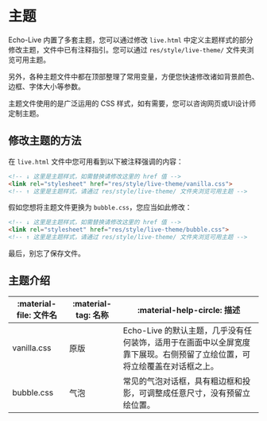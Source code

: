 # 主题
Echo-Live 内置了多套主题，您可以通过修改 `live.html` 中定义主题样式的部分修改主题，文件中已有注释指引。您可以通过 `res/style/live-theme/` 文件夹浏览可用主题。

另外，各种主题文件中都在顶部整理了常用变量，方便您快速修改诸如背景颜色、边框、字体大小等参数。

主题文件使用的是广泛运用的 CSS 样式，如有需要，您可以咨询网页或UI设计师定制主题。

## 修改主题的方法
在 `live.html` 文件中您可用看到以下被注释强调的内容：

``` html linenums="1" hl_lines="2"
<!-- ↓ 这里是主题样式，如需替换请修改这里的 href 值 -->
<link rel="stylesheet" href="res/style/live-theme/vanilla.css">
<!-- ↑ 这里是主题样式，请通过 res/style/live-theme/ 文件夹浏览可用主题 -->
```

假如您想将主题文件更换为 `bubble.css`，您应当如此修改：

``` html linenums="1" hl_lines="2"
<!-- ↓ 这里是主题样式，如需替换请修改这里的 href 值 -->
<link rel="stylesheet" href="res/style/live-theme/bubble.css">
<!-- ↑ 这里是主题样式，请通过 res/style/live-theme/ 文件夹浏览可用主题 -->
```

最后，别忘了保存文件。

## 主题介绍
| :material-file: 文件名 | :material-tag: 名称 | :material-help-circle: 描述 |
| - | - | - |
| vanilla.css | 原版 | Echo-Live 的默认主题，几乎没有任何装饰，适用于在画面中以全屏宽度靠下展现。右侧预留了立绘位置，可将立绘覆盖在对话框之上。 |
| bubble.css | 气泡 | 常见的气泡对话框，具有粗边框和投影，可调整成任意尺寸，没有预留立绘位置。 |